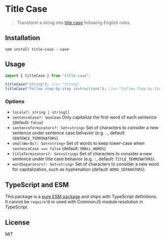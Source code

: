 # Title Case

> Transform a string into [title case](https://en.wikipedia.org/wiki/Letter_case#Title_case) following English rules.

## Installation

```
npm install title-case --save
```

## Usage

```js
import { titleCase } from "title-case";

titleCase("string"); //=> "String"
titleCase("follow step-by-step instructions"); //=> "Follow Step-by-Step Instructions"
```

### Options

- `locale?: string | string[]`
- `sentenceCase?: boolean` Only capitalize the first word of each sentence (default: `false`)
- `sentenceTerminators?: Set<string>` Set of characters to consider a new sentence under sentence case behavior (e.g. `.`, default: `SENTENCE_TERMINATORS`)
- `smallWords?: Set<string>` Set of words to keep lower-case when `sentenceCase === false` (default: `SMALL_WORDS`)
- `titleTerminators?: Set<string>` Set of characters to consider a new sentence under title case behavior (e.g. `:`, default: `TITLE_TERMINATORS`).
- `wordSeparators?: Set<string>` Set of characters to consider a new word for capitalization, such as hyphenation (default: `WORD_SEPARATORS`).

## TypeScript and ESM

This package is a [pure ESM package](https://gist.github.com/sindresorhus/a39789f98801d908bbc7ff3ecc99d99c) and ships with TypeScript definitions. It cannot be `require`'d or used with CommonJS module resolution in TypeScript.

## License

MIT
